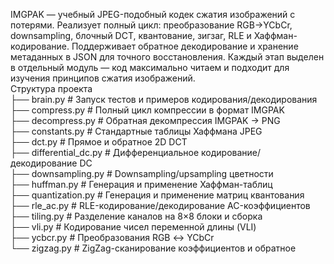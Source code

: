 IMGPAK — учебный JPEG-подобный кодек сжатия изображений с потерями. Реализует полный цикл: преобразование RGB→YCbCr, downsampling, блочный DCT, квантование, зигзаг, RLE и Хаффман-кодирование. Поддерживает обратное декодирование и хранение метаданных в JSON для точного восстановления. Каждый этап выделен в отдельный модуль — код максимально читаем и подходит для изучения принципов сжатия изображений.\
Структура проекта \
├── brain.py            # Запуск тестов и примеров кодирования/декодирования \
├── compress.py         # Полный цикл компрессии в формат IMGPAK \
├── decompress.py       # Обратная декомпрессия IMGPAK → PNG \
├── constants.py        # Стандартные таблицы Хаффмана JPEG \
├── dct.py              # Прямое и обратное 2D DCT \
├── differential_dc.py  # Дифференциальное кодирование/декодирование DC \
├── downsampling.py     # Downsampling/upsampling цветности \
├── huffman.py          # Генерация и применение Хаффман-таблиц \
├── quantization.py     # Генерация и применение матриц квантования \
├── rle_ac.py           # RLE-кодирование/декодирование AC-коэффициентов \
├── tiling.py           # Разделение каналов на 8×8 блоки и сборка \
├── vli.py              # Кодирование чисел переменной длины (VLI) \
├── ycbcr.py            # Преобразования RGB ↔ YCbCr \
└── zigzag.py           # ZigZag-сканирование коэффициентов и обратное

